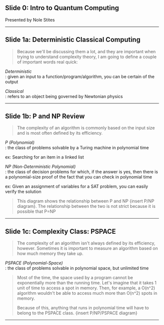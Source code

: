 ## Slide 0: Intro to Quantum Computing   

Presented by Nole Stites

---
## Slide 1a: Deterministic Classical Computing 

> Because we'll be discussing them a lot, and they are important when trying to understand
> complexity theory, I am going to define a couple of important words real quick:  

*Deterministic*     
: given an input to a function/program/algorithm, you can be certain of the output

*Classical*    
: refers to an object being governed by Newtonian physics

---
## Slide 1b: P and NP Review

> The complexity of an algorithm is commonly based on the input size and
> is most often defined by its efficiency.

*P (Polynomial)*     
: the class of problems solvable by a Turing machine in polynomial time     

ex: Searching for an item in a linked list

*NP (Non-Deterministic Polynomial)*    
: the class of decision problems for which, if the answer is yes, then there is a polynomial-size
proof of the fact that you can check in polynomial time     

ex: Given an assignment of variables for a SAT problem, you can easily verify the solution

> This diagram shows the relationship between P and NP {insert P/NP diagram}. The relationship
> between the two is not strict because it is possible that P=NP

---
## Slide 1c: Complexity Class: PSPACE

> The complexity of an algorithm isn't always defined by its efficiency, however. Sometimes it is
> important to measure an algorithm based on how much memory they take up.

*PSPACE (Polynomial-Space)*    
: the class of problems solvable in polynomial space, but unlimited time

> Most of the time, the space used by a program cannot be exponentially more than the running
> time. Let's imagine that it takes 1 unit of time to access a spot in memory. Then, for example,
> a O(n^2) algorithm wouldn't be able to access much more than O(n^2) spots in memory.
>
> Because of this, anything that runs in polynomial time will have to belong to the PSPACE class.
> {insert P/NP/PSPACE diagram}

---

